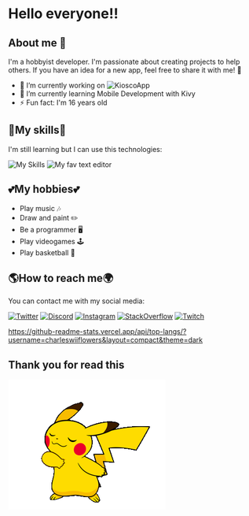 # Hello everyone!!

## About me 🤖
I'm a hobbyist developer. I'm passionate about creating projects to help others. If you have an idea for a new app, feel free to share it with me! 🦈

- 🔭 I’m currently working on ![KioscoApp](https://github.com/CharlesWiiFlowers/KioscoApp)
- 🌱 I’m currently learning Mobile Development with Kivy
- ⚡ Fun fact: I'm 16 years old

## 🌟My skills🌟
I'm still learning but I can use this technologies:

![My Skills](https://skillicons.dev/icons?i=mysql,arduino,rust,java,gradle,py,c,cpp,kivy&perline=4)
![My fav text editor](https://skillicons.dev/icons?i=vscode)

## 💕My hobbies💕
 - Play music 🎶
 - Draw and paint ✏️
 - Be a programmer 🖥️
 - Play videogames 🕹️
 - Play basketball 🏀

## 🌎How to reach me🌍
You can contact me with my social media:

[![Twitter](https://skillicons.dev/icons?i=twitter)](https://twitter.com/WiiFlowers)
[![Discord](https://skillicons.dev/icons?i=discord)](https://discord.com/users/728721100862914690)
[![Instagram](https://skillicons.dev/icons?i=instagram)](https://www.instagram.com/carlos.cuack/)
[![StackOverflow](https://skillicons.dev/icons?i=stackoverflow)](https://es.stackoverflow.com/users/313581/carlos)
[![Twitch](https://skillicons.dev/icons?i=twitch)](https://www.twitch.tv/carloscuack_)

https://github-readme-stats.vercel.app/api/top-langs/?username=charleswiiflowers&layout=compact&theme=dark

## Thank you for read this
![Bye](https://github.com/CarlosCuack/CarlosCuack/blob/9ee704e3e4673890a9b285a34dc918eac235b042/Pikachu%20Dance.gif)

<!--
Here are some ideas to get you started:

- 🔭 I’m currently working on ...
- 🌱 I’m currently learning ...
- 👯 I’m looking to collaborate on ...
- 🤔 I’m looking for help with ...
- 💬 Ask me about ...
- 📫 How to reach me: ...
- 😄 Pronouns: ...
- ⚡ Fun fact: ...
-->
